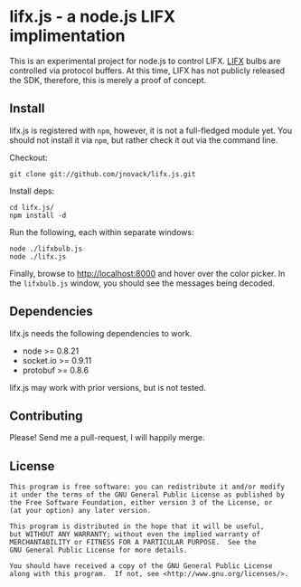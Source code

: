 lifx.js - a node.js LIFX implimentation
=======================================

This is an experimental project for node.js to control LIFX.  [LIFX](http://lifx.co) bulbs are
controlled via protocol buffers. At this time, LIFX has not publicly released
the SDK, therefore, this is merely a proof of concept.

## Install

lifx.js is registered with `npm`, however, it is not a full-fledged module yet.
You should not install it via `npm`, but rather check it out via the command
line.

Checkout:

    git clone git://github.com/jnovack/lifx.js.git

Install deps:

    cd lifx.js/
    npm install -d

Run the following, each within separate windows:

    node ./lifxbulb.js
    node ./lifx.js

Finally, browse to [http://localhost:8000](http://localhost:8000) and hover over the color picker. In
the `lifxbulb.js` window, you should see the messages being decoded.

## Dependencies

lifx.js needs the following dependencies to work.

  * node >= 0.8.21
  * socket.io >= 0.9.11
  * protobuf >= 0.8.6

lifx.js may work with prior versions, but is not tested.

## Contributing

Please! Send me a pull-request, I will happily merge.

## License

    This program is free software: you can redistribute it and/or modify
    it under the terms of the GNU General Public License as published by
    the Free Software Foundation, either version 3 of the License, or
    (at your option) any later version.
    
    This program is distributed in the hope that it will be useful,
    but WITHOUT ANY WARRANTY; without even the implied warranty of
    MERCHANTABILITY or FITNESS FOR A PARTICULAR PURPOSE.  See the
    GNU General Public License for more details.
    
    You should have received a copy of the GNU General Public License
    along with this program.  If not, see <http://www.gnu.org/licenses/>.


